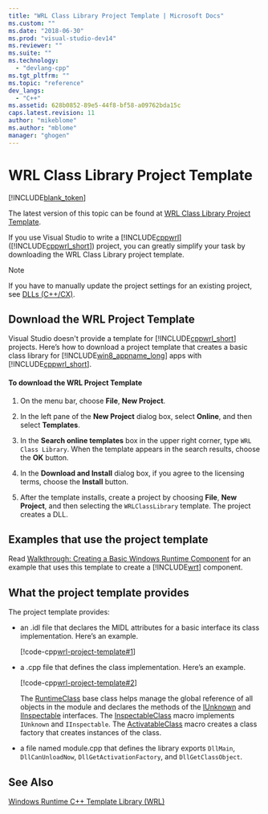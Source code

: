 ```yaml
---
title: "WRL Class Library Project Template | Microsoft Docs"
ms.custom: ""
ms.date: "2018-06-30"
ms.prod: "visual-studio-dev14"
ms.reviewer: ""
ms.suite: ""
ms.technology: 
  - "devlang-cpp"
ms.tgt_pltfrm: ""
ms.topic: "reference"
dev_langs: 
  - "C++"
ms.assetid: 628b0852-89e5-44f8-bf58-a09762bda15c
caps.latest.revision: 11
author: "mikeblome"
ms.author: "mblome"
manager: "ghogen"
---
```

# WRL Class Library Project Template
[!INCLUDE[blank_token](../includes/blank-token.md)]

The latest version of this topic can be found at [WRL Class Library Project Template](https://docs.microsoft.com/cpp/windows/wrl-class-library-project-template).  
  
  
If you use Visual Studio to write a [!INCLUDE[cppwrl](../includes/cppwrl-md.md)] ([!INCLUDE[cppwrl_short](../includes/cppwrl-short-md.md)]) project, you can greatly simplify your task by downloading the WRL Class Library project template.  
  
> [!NOTE]
>  If you have to manually update the project settings for an existing project, see [DLLs (C++/CX)](http://msdn.microsoft.com/library/windows/apps/hh699881\(v=vs.110\).aspx).  
  
## Download the WRL Project Template  
 Visual Studio doesn't provide a template for [!INCLUDE[cppwrl_short](../includes/cppwrl-short-md.md)] projects. Here’s how to download a project template that creates a basic class library for [!INCLUDE[win8_appname_long](../includes/win8-appname-long-md.md)] apps with [!INCLUDE[cppwrl_short](../includes/cppwrl-short-md.md)].  
  
#### To download the WRL Project Template  
  
1.  On the menu bar, choose **File**, **New Project**.  
  
2.  In the left pane of the **New Project** dialog box, select **Online**, and then select **Templates**.  
  
3.  In the **Search online templates** box in the upper right corner, type `WRL Class Library`. When the template appears in the search results, choose the **OK** button.  
  
4.  In the **Download and Install** dialog box, if you agree to the licensing terms, choose the **Install** button.  
  
5.  After the template installs, create a project by choosing **File**, **New Project**, and then selecting the `WRLClassLibrary` template. The project creates a DLL.  
  
## Examples that use the project template  
 Read [Walkthrough: Creating a Basic Windows Runtime Component](../windows/walkthrough-creating-a-basic-windows-runtime-component-using-wrl.md) for an example that uses this template to create a [!INCLUDE[wrt](../includes/wrt-md.md)] component.  
  
## What the project template provides  
 The project template provides:  
  
-   an .idl file that declares the MIDL attributes for a basic interface its class implementation. Here’s an example.  
  
     [!code-cpp[wrl-project-template#1](../snippets/cpp/VS_Snippets_Misc/wrl-project-template/cpp/wrlclasslibrary/wrlclasslibrary.idl#1)]  
  
-   a .cpp file that defines the class implementation. Here’s an example.  
  
     [!code-cpp[wrl-project-template#2](../snippets/cpp/VS_Snippets_Misc/wrl-project-template/cpp/wrlclasslibrary/wrlclasslibrary.cpp#2)]  
  
     The [RuntimeClass](../windows/runtimeclass-class.md) base class helps manage the global reference of all objects in the module and declares the methods of the [IUnknown](http://msdn.microsoft.com/en-us/33f1d79a-33fc-4ce5-a372-e08bda378332) and [IInspectable](http://msdn.microsoft.com/en-us/0657e51f-d4c0-46c6-927d-b01e54b6846c) interfaces. The [InspectableClass](../windows/inspectableclass-macro.md) macro implements `IUnknown` and `IInspectable`. The [ActivatableClass](../windows/activatableclass-macros.md) macro creates a class factory that creates instances of the class.  
  
-   a file named module.cpp that defines the library exports `DllMain`, `DllCanUnloadNow`, `DllGetActivationFactory`, and `DllGetClassObject`.  
  
## See Also  
 [Windows Runtime C++ Template Library (WRL)](../windows/windows-runtime-cpp-template-library-wrl.md)

